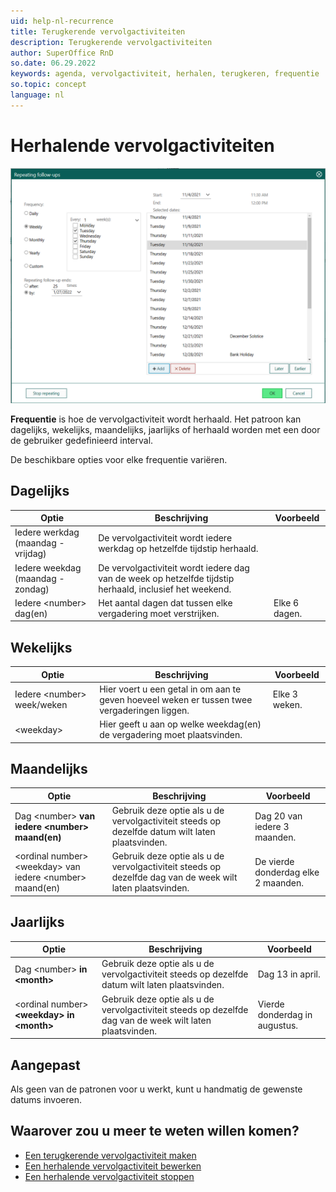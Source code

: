 ```yaml
---
uid: help-nl-recurrence
title: Terugkerende vervolgactiviteiten
description: Terugkerende vervolgactiviteiten
author: SuperOffice RnD
so.date: 06.29.2022
keywords: agenda, vervolgactiviteit, herhalen, terugkeren, frequentie
so.topic: concept
language: nl
---
```


# Herhalende vervolgactiviteiten

![Recurring follow-up dialog -screenshot][img1]

**Frequentie** is hoe de vervolgactiviteit wordt herhaald. Het patroon kan dagelijks, wekelijks, maandelijks, jaarlijks of herhaald worden met een door de gebruiker gedefinieerd interval.

De beschikbare opties voor elke frequentie variëren.

## Dagelijks

| Optie | Beschrijving | Voorbeeld |
|---|---|---|
| Iedere werkdag (maandag - vrijdag) | De vervolgactiviteit wordt iedere werkdag op hetzelfde tijdstip herhaald. | |
| Iedere weekdag (maandag - zondag) | De vervolgactiviteit wordt iedere dag van de week op hetzelfde tijdstip herhaald, inclusief het weekend. | |
| Iedere &lt;number&gt; dag(en) | Het aantal dagen dat tussen elke vergadering moet verstrijken. | Elke 6 dagen. |

## Wekelijks

| Optie | Beschrijving | Voorbeeld |
|---|---|---|
| Iedere &lt;number&gt; week/weken| Hier voert u een getal in om aan te geven hoeveel weken er tussen twee vergaderingen liggen. | Elke 3 weken. |
| &lt;weekday&gt;| Hier geeft u aan op welke weekdag(en) de vergadering moet plaatsvinden. | |

## Maandelijks

| Optie | Beschrijving | Voorbeeld |
|---|---|---|
| Dag &lt;number&gt; **van iedere &lt;number&gt; maand(en)** | Gebruik deze optie als u de vervolgactiviteit steeds op dezelfde datum wilt laten plaatsvinden. | Dag 20 van iedere 3 maanden. |
| &lt;ordinal number&gt; &lt;weekday&gt; van iedere &lt;number&gt; maand(en)| Gebruik deze optie als u de vervolgactiviteit steeds op dezelfde dag van de week wilt laten plaatsvinden. | De vierde donderdag elke 2 maanden. |

## Jaarlijks

| Optie | Beschrijving | Voorbeeld |
|---|---|---|
| Dag &lt;number&gt; **in &lt;month&gt;**| Gebruik deze optie als u de vervolgactiviteit steeds op dezelfde datum wilt laten plaatsvinden. | Dag 13 in april. |
| &lt;ordinal number&gt; **&lt;weekday&gt; in &lt;month&gt;**| Gebruik deze optie als u de vervolgactiviteit steeds op dezelfde dag van de week wilt laten plaatsvinden. | Vierde donderdag in augustus. |

## Aangepast

Als geen van de patronen voor u werkt, kunt u handmatig de gewenste datums invoeren.

## Waarover zou u meer te weten willen komen?

* [Een terugkerende vervolgactiviteit maken][4]
* [Een herhalende vervolgactiviteit bewerken][1]
* [Een herhalende vervolgactiviteit stoppen][3]

<!-- Referenced links -->
[1]: ../edit-follow-up.md#repeat
[3]: stop.md
[4]: create.md

<!-- Referenced images -->
[img1]: ../../../../media/loc/en/diary/recurrence-dialog.png
